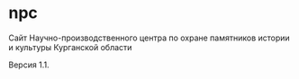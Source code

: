 # npc
Сайт Научно-производственного центра по охране памятников истории и культуры Курганской области

Версия 1.1.
